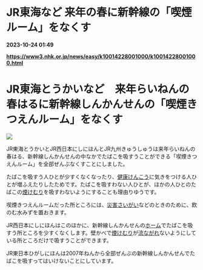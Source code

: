 # JR東海など 来年の春に新幹線の「喫煙ルーム」をなくす

**2023-10-24 01:49**

**https://www3.nhk.or.jp/news/easy/k10014228001000/k10014228001000.html**

JR東海とうかいなど　来年らいねんの春はるに新幹線しんかんせんの「喫煙きつえんルーム」をなくす
===============================================

![](https://www3.nhk.or.jp/news/html/20231017/K10014228001_2310171755_1017180239_01_02.jpg)  

JR東海とうかいとJR西日本にしにほんとJR九州きゅうしゅうは来年らいねんの春はる、新幹線しんかんせんの中なかでたばこを吸すうことができる「喫煙きつえんルーム」を全部ぜんぶなくすことにしました。

たばこを吸すう人ひとが少すくなくなったり、[健康けんこう](javascript:void(0))に気きをつける人ひとが増ふえたりしたためです。たばこを吸すわない人ひとが、ほかの人ひとのたばこの[煙けむり](javascript:void(0))を吸すわないようにすることも理由りゆうです。

喫煙きつえんルームだった所ところには、[災害さいがい](javascript:void(0))などのときのために、飲のむ水みずを置おきます。

JR西日本にしにほんはこのほかに、新幹線しんかんせんの[ホーム](javascript:void(0))でたばこを吸すう所ところを少すくなくします。壁かべで[煙けむり](javascript:void(0))が[流ながれ](javascript:void(0))ないようにしている所ところだけで吸すうことができます。

JR東日本ひがしにほんは2007年ねんから全部ぜんぶの新幹線しんかんせんでたばこを吸すってはいけないことにしています。